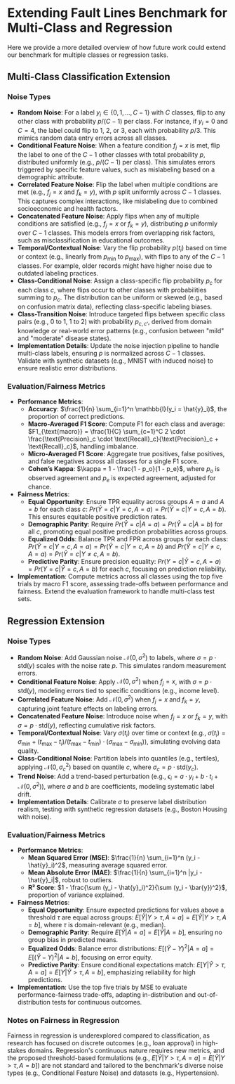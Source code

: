 # Extending Fault Lines Benchmark for Multi-Class and Regression

Here we provide a more detailed overview of how future work could extend our benchmark for multiple classes or regression tasks.

## Multi-Class Classification Extension

### Noise Types
- **Random Noise**: For a label $y_i \in \{0, 1, ..., C-1\}$ with $C$ classes, flip to any other class with probability $p/(C-1)$ per class. For instance, if $y_i = 0$ and $C = 4$, the label could flip to 1, 2, or 3, each with probability $p/3$. This mimics random data entry errors across all classes.
- **Conditional Feature Noise**: When a feature condition $f_j = x$ is met, flip the label to one of the $C-1$ other classes with total probability $p$, distributed uniformly (e.g., $p/(C-1)$ per class). This simulates errors triggered by specific feature values, such as mislabeling based on a demographic attribute.
- **Correlated Feature Noise**: Flip the label when multiple conditions are met (e.g., $f_j = x$ and $f_k = y$), with $p$ split uniformly across $C-1$ classes. This captures complex interactions, like mislabeling due to combined socioeconomic and health factors.
- **Concatenated Feature Noise**: Apply flips when any of multiple conditions are satisfied (e.g., $f_j = x$ or $f_k = y$), distributing $p$ uniformly over $C-1$ classes. This models errors from overlapping risk factors, such as misclassification in educational outcomes.
- **Temporal/Contextual Noise**: Vary the flip probability $p(t_i)$ based on time or context (e.g., linearly from $p_{\min}$ to $p_{\max}$), with flips to any of the $C-1$ classes. For example, older records might have higher noise due to outdated labeling practices.
- **Class-Conditional Noise**: Assign a class-specific flip probability $p_c$ for each class $c$, where flips occur to other classes with probabilities summing to $p_c$. The distribution can be uniform or skewed (e.g., based on confusion matrix data), reflecting class-specific labeling biases.
- **Class-Transition Noise**: Introduce targeted flips between specific class pairs (e.g., 0 to 1, 1 to 2) with probability $p_{c,c'}$, derived from domain knowledge or real-world error patterns (e.g., confusion between "mild" and "moderate" disease states).
- **Implementation Details**: Update the noise injection pipeline to handle multi-class labels, ensuring $p$ is normalized across $C-1$ classes. Validate with synthetic datasets (e.g., MNIST with induced noise) to ensure realistic error distributions.

### Evaluation/Fairness Metrics
- **Performance Metrics**:
  - **Accuracy**: $\frac{1}{n} \sum_{i=1}^n \mathbb{I}(y_i = \hat{y}_i)$, the proportion of correct predictions.
  - **Macro-Averaged F1 Score**: Compute F1 for each class and average: $F1_{\text{macro}} = \frac{1}{C} \sum_{c=1}^C 2 \cdot \frac{\text{Precision}_c \cdot \text{Recall}_c}{\text{Precision}_c + \text{Recall}_c}$, handling imbalance.
  - **Micro-Averaged F1 Score**: Aggregate true positives, false positives, and false negatives across all classes for a single F1 score.
  - **Cohen’s Kappa**: $\kappa = 1 - \frac{1 - p_o}{1 - p_e}$, where $p_o$ is observed agreement and $p_e$ is expected agreement, adjusted for chance.
- **Fairness Metrics**:
  - **Equal Opportunity**: Ensure TPR equality across groups $A = a$ and $A = b$ for each class $c$: $Pr(\hat{Y} = c | Y = c, A = a) = Pr(\hat{Y} = c | Y = c, A = b)$. This ensures equitable positive prediction rates.
  - **Demographic Parity**: Require $Pr(\hat{Y} = c | A = a) = Pr(\hat{Y} = c | A = b)$ for all $c$, promoting equal positive prediction probabilities across groups.
  - **Equalized Odds**: Balance TPR and FPR across groups for each class: $Pr(\hat{Y} = c | Y = c, A = a) = Pr(\hat{Y} = c | Y = c, A = b)$ and $Pr(\hat{Y} = c | Y \neq c, A = a) = Pr(\hat{Y} = c | Y \neq c, A = b)$.
  - **Predictive Parity**: Ensure precision equality: $Pr(Y = c | \hat{Y} = c, A = a) = Pr(Y = c | \hat{Y} = c, A = b)$ for each $c$, focusing on prediction reliability.
- **Implementation**: Compute metrics across all classes using the top five trials by macro F1 score, assessing trade-offs between performance and fairness. Extend the evaluation framework to handle multi-class test sets.

## Regression Extension

### Noise Types
- **Random Noise**: Add Gaussian noise $\mathcal{N}(0, \sigma^2)$ to labels, where $\sigma = p \cdot \text{std}(y)$ scales with the noise rate $p$. This simulates random measurement errors.
- **Conditional Feature Noise**: Apply $\mathcal{N}(0, \sigma^2)$ when $f_j = x$, with $\sigma = p \cdot \text{std}(y)$, modeling errors tied to specific conditions (e.g., income level).
- **Correlated Feature Noise**: Add $\mathcal{N}(0, \sigma^2)$ when $f_j = x$ and $f_k = y$, capturing joint feature effects on labeling errors.
- **Concatenated Feature Noise**: Introduce noise when $f_j = x$ or $f_k = y$, with $\sigma = p \cdot \text{std}(y)$, reflecting cumulative risk factors.
- **Temporal/Contextual Noise**: Vary $\sigma(t_i)$ over time or context (e.g., $\sigma(t_i) = \sigma_{\min} + (t_{\max} - t_i)/(t_{\max} - t_{\min}) \cdot (\sigma_{\max} - \sigma_{\min})$), simulating evolving data quality.
- **Class-Conditional Noise**: Partition labels into quantiles (e.g., tertiles), applying $\mathcal{N}(0, \sigma_c^2)$ based on quantile $c$, where $\sigma_c = p \cdot \text{std}(y_c)$.
- **Trend Noise**: Add a trend-based perturbation (e.g., $\epsilon_i = a \cdot y_i + b \cdot t_i + \mathcal{N}(0, \sigma^2)$), where $a$ and $b$ are coefficients, modeling systematic label drift.
- **Implementation Details**: Calibrate $\sigma$ to preserve label distribution realism, testing with synthetic regression datasets (e.g., Boston Housing with noise).

### Evaluation/Fairness Metrics
- **Performance Metrics**:
  - **Mean Squared Error (MSE)**: $\frac{1}{n} \sum_{i=1}^n (y_i - \hat{y}_i)^2$, measuring average squared error.
  - **Mean Absolute Error (MAE)**: $\frac{1}{n} \sum_{i=1}^n |y_i - \hat{y}_i|$, robust to outliers.
  - **R² Score**: $1 - \frac{\sum (y_i - \hat{y}_i)^2}{\sum (y_i - \bar{y})^2}$, proportion of variance explained.
- **Fairness Metrics**:
  - **Equal Opportunity**: Ensure expected predictions for values above a threshold $\tau$ are equal across groups: $E[\hat{Y} | Y > \tau, A = a] = E[\hat{Y} | Y > \tau, A = b]$, where $\tau$ is domain-relevant (e.g., median).
  - **Demographic Parity**: Require $E[\hat{Y} | A = a] = E[\hat{Y} | A = b]$, ensuring no group bias in predicted means.
  - **Equalized Odds**: Balance error distributions: $E[(\hat{Y} - Y)^2 | A = a] = E[(\hat{Y} - Y)^2 | A = b]$, focusing on error equity.
  - **Predictive Parity**: Ensure conditional expectations match: $E[Y | \hat{Y} > \tau, A = a] = E[Y | \hat{Y} > \tau, A = b]$, emphasizing reliability for high predictions.
- **Implementation**: Use the top five trials by MSE to evaluate performance-fairness trade-offs, adapting in-distribution and out-of-distribution tests for continuous outcomes.

### Notes on Fairness in Regression
Fairness in regression is underexplored compared to classification, as research has focused on discrete outcomes (e.g., loan approval) in high-stakes domains. Regression's continuous nature requires new metrics, and the proposed threshold-based formulations (e.g., $E[\hat{Y} | Y > \tau, A = a] = E[\hat{Y} | Y > \tau, A = b]$) are not standard and tailored to the benchmark's diverse noise types (e.g., Conditional Feature Noise) and datasets (e.g., Hypertension). 
